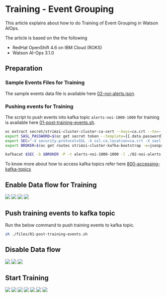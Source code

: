 # Training - Event Grouping

This article explains about how to do Training of Event Grouping in Watson AIOps.

The article is based on the the following

- RedHat OpenShift 4.6 on IBM Cloud (ROKS)
- Watson AI-Ops 3.1.0


## Preparation

### Sample Events Files for Training

The sample events data file is available here [02-noi-alerts.json](./files/02-noi-alerts.json).

### Pushing events for Training

The script to push events into kafka topic `alerts-noi-1000-1000` for training is available here [01-post-training-events.sh](./files/01-post-training-events.sh).

```bash
oc extract secret/strimzi-cluster-cluster-ca-cert --keys=ca.crt --to=- > ca.crt
export SASL_PASSWORD=$(oc get secret token --template={{.data.password}} | base64 --decode)
export SEC="-X security.protocol=SSL -X ssl.ca.location=ca.crt -X sasl.mechanisms=SCRAM-SHA-512 -X sasl.username=token -X sasl.password=$SASL_PASSWORD"
export BROKER=$(oc get routes strimzi-cluster-kafka-bootstrap -o=jsonpath='{.status.ingress[0].host}{"\n"}'):443

kafkacat $SEC -b $BROKER -P -t alerts-noi-1000-1000 -l ./02-noi-alerts.json
```

To know more about how to access kafka topics refer here [800-accessing-kafka-topics](../800-accessing-kafka-topics)

## Enable Data flow for Training

<img src="images/1-kafka-on-1.png">
<img src="images/1-kafka-on-2.png">
<img src="images/1-kafka-on-3.png">
<img src="images/1-kafka-on-4.png">

## Push training events to kafka topic

Run the below command to push training events to kafka topic.

```bash
sh ./files/01-post-training-events.sh
```
## Disable Data flow

<img src="images/2-kafka-off-1.png">
<img src="images/2-kafka-off-2.png">
<img src="images/2-kafka-off-3.png">


## Start Training

<img src="images/3-Training-1.png">
<img src="images/3-Training-2.png">
<img src="images/3-Training-3.png">
<img src="images/3-Training-4.png">
<img src="images/3-Training-5.png">
<img src="images/3-Training-6.png">
<img src="images/3-Training-7.png">

